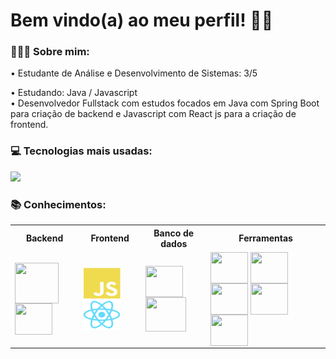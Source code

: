 <h1> Bem vindo(a) ao meu perfil! 👋🏽 </h1>

<h3> 👨🏽‍💻 Sobre mim: </h3>
  • Estudante de Análise e Desenvolvimento de Sistemas: 3/5 <br>
  
  • Estudando: Java / Javascript <br>
  • Desenvolvedor Fullstack com estudos focados em Java com Spring Boot para criação de backend e Javascript com React js para a criação de frontend. <br>

<h3> 💻 Tecnologias mais usadas: </h3>
  <img height="180em" src="https://github-readme-stats.vercel.app/api/top-langs/?username=JoaoLeo&layout=compact&langs_count=6&theme=tokyonight"/>
  <div style="display: inline_block">
  
  <h3> 📚 Conhecimentos: </h3>
<table>
  <tr>
    <th>Backend</th>
    <th>Frontend</th>
    <th>Banco de dados</th>
    <th>Ferramentas</th>
  </tr>
  <tr>
    <td>
      <img align="center" height="65" width="70" src="https://cdn.jsdelivr.net/gh/devicons/devicon/icons/java/java-original-wordmark.svg">
      <img align="center" height="50" width="60" src="https://cdn.jsdelivr.net/gh/devicons/devicon/icons/spring/spring-original.svg">
    </td>
    <td>
      <img align="center" height="50" width="60" src="https://raw.githubusercontent.com/devicons/devicon/master/icons/javascript/javascript-plain.svg">
      <img align="center" height="50" width="60" src="https://raw.githubusercontent.com/devicons/devicon/master/icons/react/react-original.svg">
    </td>
    <td>
      <img align="center" height="50" width="60" src="https://cdn.jsdelivr.net/gh/devicons/devicon/icons/mysql/mysql-original.svg">      
      <img align="center" height="55" width="65" src="https://cdn.jsdelivr.net/gh/devicons/devicon/icons/mongodb/mongodb-original-wordmark.svg" />       
    </td>
    <td>
      <img align="center" height="50" width="60" src="https://cdn.jsdelivr.net/gh/devicons/devicon/icons/intellij/intellij-plain.svg">
      <img align="center" height="50" width="60" src="https://cdn.jsdelivr.net/gh/devicons/devicon/icons/vscode/vscode-original.svg">
      <img align="center" height="50" width="60" src="https://cdn.jsdelivr.net/gh/devicons/devicon/icons/git/git-original.svg">
      <img align="center" height="50" width="60" src="https://cdn.jsdelivr.net/gh/devicons/devicon/icons/linux/linux-original.svg">   
      <img align="center" height="50" width="60" src="https://cdn.jsdelivr.net/gh/devicons/devicon/icons/ubuntu/ubuntu-plain.svg">  
    </td>
  </tr>
</table>
